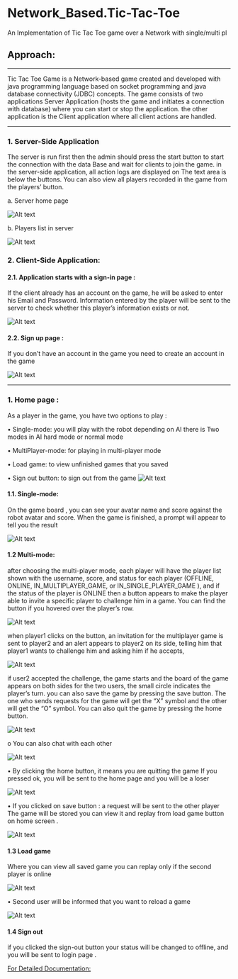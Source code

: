  # Network_Based.Tic-Tac-Toe
An Implementation of Tic Tac Toe game over a Network with single/multi pl

## Approach:
-----------------
Tic Tac Toe Game is a  Network-based game created and developed with java programming language based on socket programming and java database connectivity (JDBC) concepts.
 The game consists of two applications Server Application (hosts the game and initiates a connection with database) where you can start or stop the application. the other application is the  Client application where all client actions are handled. 

-------------------------------------------

### 1. 	Server-Side Application 
The server is run first then the admin should press the start button to start the connection with the data 
Base and wait for clients to join the game. in the server-side application, all action logs are displayed on 
The text area is below the buttons. You can also view all players recorded in the game from the players’ button.

a. Server home page

![Alt text]()

b. Players list in server  

![Alt text]()  

### 2.	Client-Side Application:

#### 2.1. Application starts with a sign-in page :

If the client already has an account on the game, he will be asked to enter his 
Email and Password. Information entered by the player will be sent to the server to check whether this player’s information exists or not.

![Alt text]()
    
#### 2.2. Sign up page :
If you don’t have an account in the game you need to create an account  in the game

![Alt text]()

-----------------------
### 1.	Home page  :
As a player in the game, you have two options to play :

•	Single-mode:  you will play with the robot depending on AI  there is Two modes in AI hard mode or normal mode 

•	MultiPlayer-mode: for playing in multi-player mode

•	Load game: to view unfinished games that you saved 

•	Sign out button: to sign out from the game 
![Alt text]()

#### 1.1. Single-mode:
On the game board , you can see your avatar name and score against the robot avatar and score. When the game is finished, a prompt will appear to tell you the result

![Alt text]()

#### 1.2 Multi-mode:

after choosing the multi-player mode, each player will have the player list shown with the username, score, and status for each player (OFFLINE, ONLINE, IN_MULTIPLAYER_GAME, or IN_SINGLE_PLAYER_GAME ), 
and if the status of the player is ONLINE then a button appears to make the player able to  invite a specific player to challenge him in a game. You can find the button if you hovered over the player’s row.

![Alt text]()

when player1 clicks on the button, an invitation for the multiplayer game is sent to player2 and an alert appears to player2 on its side, telling him that player1 wants to challenge him and asking him if he accepts,

![Alt text]()

if user2 accepted the challenge, the game starts and the board of the game appears on both sides for the two users, the small circle indicates the player’s turn. you can also save the game by pressing the save button. The one who sends requests for the game will get the “X” symbol and the other will get the “O” symbol. You can also quit the game by pressing the home button.

![Alt text]()

o   You can also chat with each other 

![Alt text]()


•	By clicking the home button,  it means you are quitting the game 
If you pressed ok, you will be sent to the home page  and you will be a loser 

![Alt text]()

•	If you clicked on save button : a request will be sent to the other player
The game will be stored you can view it and replay from load game button on home screen .

![Alt text]()

#### 1.3	 Load game 

Where you can view all saved game you can replay only if the second player is online 

![Alt text]()

•	Second user will be informed that you want to reload a game 

![Alt text]()

#### 1.4	 Sign out 
if you clicked the sign-out button your status will be changed to  offline, and you will be 
sent to login  page .

[For Detailed Documentation: ](https://drive.google.com/file/d/1OXRYxIZUAlknXIEknLMJ8WuqgITxbhdQ/view)






